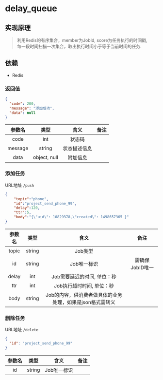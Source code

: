 # delay_queue

## 实现原理
> 利用Redis的有序集合，member为JobId, score为任务执行的时间戳,    
每一段时间扫描一次集合，取出执行时间小于等于当前时间的任务.   

## 依赖
* Redis

### 返回值
```json
{
  "code": 200,
  "message": "添加成功",
  "data": null
}
```

|  参数名 |     类型    |     含义     |        备注       |
|:-------:|:-----------:|:------------:|:-----------------:|
|   code  |     int     |    状态码    | |
| message |    string   | 状态描述信息 |                   |
|   data  | object, null |   附加信息   |                   |


### 添加任务   
URL地址 `/push`   
```json
{
    "topic":"phone",
    "id":"project_send_phone_99",
    "delay":120,
    "ttr":5,
    "body":"{\"uid\": 10829378,\"created\": 1498657365 }"
}
```
|  参数名 |     类型    |     含义     |        备注       |
|:-------:|:-----------:|:------------:|:-----------------:|
|   topic  | string     |    Job类型                   |                     |
|   id     | string     |    Job唯一标识                   | 需确保JobID唯一                  |
|   delay  | int        |    Job需要延迟的时间, 单位：秒    |                   |
|   ttr  | int        |    Job执行超时时间, 单位：秒   |                   |
|   body   | string     |    Job的内容，供消费者做具体的业务处理，如果是json格式需转义 |                   |

### 删除任务  
URL地址 `/delete`   

```json
{
  "id": "project_send_phone_99"
}
```

|  参数名 |     类型    |     含义     |        备注       |
|:-------:|:-----------:|:------------:|:-----------------:|
|   id  | string     |    Job唯一标识       |            |